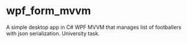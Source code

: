 # wpf_form_mvvm
A simple desktop app in C# WPF MVVM that manages list of footballers with json serialization. University task.
